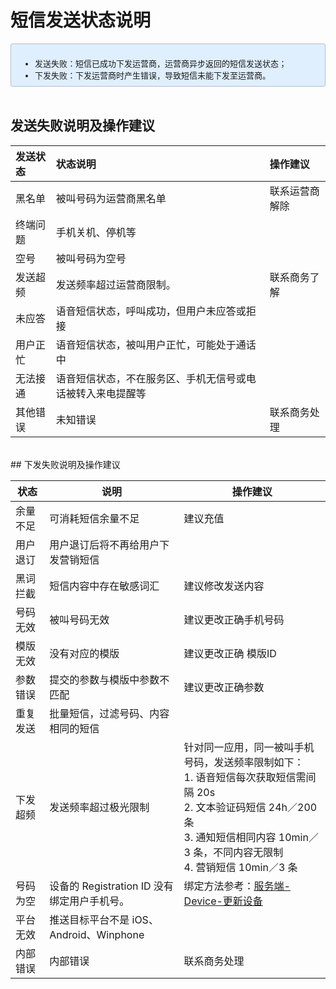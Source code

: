 # 短信发送状态说明
<div style="font-size:13px;background: #E0EFFE;border: 1px solid #ACBFD7;border-radius: 3px;padding: 8px 16px;">
<ul style="margin-bottom: 0;">
<li>发送失败：短信已成功下发运营商，运营商异步返回的短信发送状态；</li>
<li>下发失败：下发运营商时产生错误，导致短信未能下发至运营商。</li>
</ul>
</div>
</br>


## 发送失败说明及操作建议
|发送状态| 状态说明| 操作建议  | 
|:--- |:--- |:--- 
|黑名单|被叫号码为运营商黑名单|联系运营商解除|
|终端问题|手机关机、停机等||
|空号|被叫号码为空号||
|发送超频|发送频率超过运营商限制。|联系商务了解|
|未应答|语音短信状态，呼叫成功，但用户未应答或拒接|
|用户正忙|语音短信状态，被叫用户正忙，可能处于通话中|
|无法接通|语音短信状态，不在服务区、手机无信号或电话被转入来电提醒等|
|其他错误|未知错误|联系商务处理


<br/>
## 下发失败说明及操作建议


|状态|说明|操作建议|
|----|----|----|
|余量不足|可消耗短信余量不足|建议充值|
|用户退订|用户退订后将不再给用户下发营销短信||
|黑词拦截|短信内容中存在敏感词汇|建议修改发送内容|
|号码无效|被叫号码无效|建议更改正确手机号码|
|模版无效|没有对应的模版|建议更改正确 模版ID|
|参数错误|提交的参数与模版中参数不匹配|建议更改正确参数|
|重复发送|批量短信，过滤号码、内容相同的短信||
|下发超频|发送频率超过极光限制|针对同一应用，同一被叫手机号码，发送频率限制如下：<br>1. 语音短信每次获取短信需间隔 20s <br>2. 文本验证码短信 24h／200 条<br>3. 通知短信相同内容 10min／3 条，不同内容无限制<br>4. 营销短信 10min／3 条|
|号码为空|设备的 Registration ID 没有绑定用户手机号。|绑定方法参考：[服务端-Device-更新设备](../server/push/rest_api_v3_device/#device)|
|平台无效|推送目标平台不是 iOS、Android、Winphone ||
|内部错误|内部错误|联系商务处理|